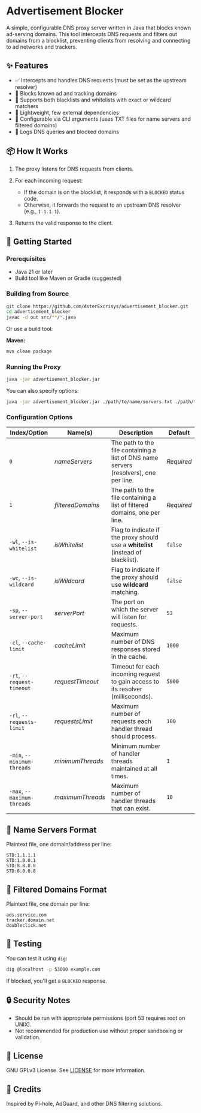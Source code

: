 # Advertisement Blocker

A simple, configurable DNS proxy server written in Java that blocks known ad-serving domains. This tool intercepts DNS requests and filters out domains from a blocklist, preventing clients from resolving and connecting to ad networks and trackers.

## ✨ Features

* ✅ Intercepts and handles DNS requests (must be set as the upstream resolver)
* 🚫 Blocks known ad and tracking domains
* 📝 Supports both blacklists and whitelists with exact or wildcard matchers
* 💾 Lightweight, few external dependencies
* 🔧 Configurable via CLI arguments (uses TXT files for name servers and filtered domains)
* 📄 Logs DNS queries and blocked domains

## 📦 How It Works

1. The proxy listens for DNS requests from clients.
2. For each incoming request:

   * If the domain is on the blocklist, it responds with a `BLOCKED` status code.
   * Otherwise, it forwards the request to an upstream DNS resolver (e.g., `1.1.1.1`).
3. Returns the valid response to the client.

## 🚀 Getting Started

### Prerequisites

* Java 21 or later
* Build tool like Maven or Gradle (suggested)

### Building from Source

```bash
git clone https://github.com/AsterExcrisys/advertisement_blocker.git
cd advertisement_blocker
javac -d out src/**/*.java
```

Or use a build tool:

**Maven:**

```bash
mvn clean package
```

### Running the Proxy

```bash
java -jar advertisement_blocker.jar
```

You can also specify options:

```bash
java -jar advertisement_blocker.jar ./path/to/name/servers.txt ./path/to/filtered/domains.txt --server-port=53000
```

### Configuration Options

| **Index/Option**            | **Name(s)**       | **Description**                                                                       | **Default** |
|-----------------------------|-------------------|---------------------------------------------------------------------------------------|-------------|
| `0`                         | *nameServers*     | The path to the file containing a list of DNS name servers (resolvers), one per line. | *Required*  |
| `1`                         | *filteredDomains* | The path to the file containing a list of filtered domains, one per line.             | *Required*  |
| `-wl`, `--is-whitelist`     | *isWhitelist*     | Flag to indicate if the proxy should use a **whitelist** (instead of blacklist).      | `false`     |
| `-wc`, `--is-wildcard`      | *isWildcard*      | Flag to indicate if the proxy should use **wildcard** matching.                       | `false`     |
| `-sp`, `--server-port`      | *serverPort*      | The port on which the server will listen for requests.                                | `53`        |
| `-cl`, `--cache-limit`      | *cacheLimit*      | Maximum number of DNS responses stored in the cache.                                  | `1000`      |
| `-rt`, `--request-timeout`  | *requestTimeout*  | Timeout for each incoming request to gain access to its resolver (milliseconds).      | `5000`      |
| `-rl`, `--requests-limit`   | *requestsLimit*   | Maximum number of requests each handler thread should process.                        | `100`       |
| `-min`, `--minimum-threads` | *minimumThreads*  | Minimum number of handler threads maintained at all times.                            | `1`         |
| `-max`, `--maximum-threads` | *maximumThreads*  | Maximum number of handler threads that can exist.                                     | `10`        |

## 📄 Name Servers Format

Plaintext file, one domain/address per line:

```
STD:1.1.1.1
STD:1.0.0.1
STD:8.8.8.8
STD:8.0.0.8
```

## 📄 Filtered Domains Format

Plaintext file, one domain per line:

```
ads.service.com
tracker.domain.net
doubleclick.net
```

## 🧪 Testing

You can test it using `dig`:

```bash
dig @localhost -p 53000 example.com
```

If blocked, you'll get a `BLOCKED` response.

## 🔒 Security Notes

* Should be run with appropriate permissions (port 53 requires root on UNIX).
* Not recommended for production use without proper sandboxing or validation.

## 📜 License

GNU GPLv3 License. See [LICENSE](LICENSE) for more information.

## 🙌 Credits

Inspired by Pi-hole, AdGuard, and other DNS filtering solutions.
